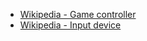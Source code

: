 - [Wikipedia - Game controller](https://en.wikipedia.org/wiki/Game_controller)
- [Wikipedia - Input device](https://en.wikipedia.org/wiki/Input_device)